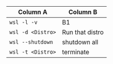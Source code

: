 
| Column A          | Column B        |
| ----------------- | --------------- |
| `wsl -l -v`       | B1              |
| `wsl -d <Distro>` | Run that distro |
| `wsl --shutdown`  | shutdown all    |
| `wsl -t <Distro>` | terminate       |